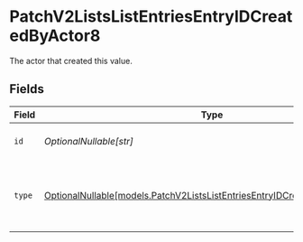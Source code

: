 # PatchV2ListsListEntriesEntryIDCreatedByActor8

The actor that created this value.


## Fields

| Field                                                                                                                                        | Type                                                                                                                                         | Required                                                                                                                                     | Description                                                                                                                                  |
| -------------------------------------------------------------------------------------------------------------------------------------------- | -------------------------------------------------------------------------------------------------------------------------------------------- | -------------------------------------------------------------------------------------------------------------------------------------------- | -------------------------------------------------------------------------------------------------------------------------------------------- |
| `id`                                                                                                                                         | *OptionalNullable[str]*                                                                                                                      | :heavy_minus_sign:                                                                                                                           | An ID to identify the actor.                                                                                                                 |
| `type`                                                                                                                                       | [OptionalNullable[models.PatchV2ListsListEntriesEntryIDCreatedByActorType8]](../models/patchv2listslistentriesentryidcreatedbyactortype8.md) | :heavy_minus_sign:                                                                                                                           | The type of actor. [Read more information on actor types here](/docs/actors).                                                                |